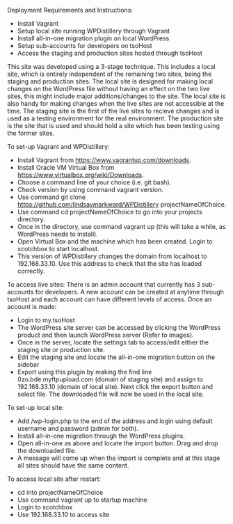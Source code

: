 Deployment Requirements and Instructions:

- Install Vagrant
- Setup local site running WPDistillery through Vagrant
- Install all-in-one migration plugin on local WordPress
- Setup sub-accounts for developers on tsoHost
- Access the staging and production sites hosted through tsoHost

This site was developed using a 3-stage technique. This includes a local site, which is entirely independent of the remaining two sites, being the staging and production sites. The local site is designed for making local changes on the WordPress file without having an effect on the two live sites, this might include major additions/changes to the site. The local site is also handy for making changes when the live sites are not accessible at the time. The staging site is the first of the live sites to recieve changes and is used as a testing environment for the real environment. The production site is the site that is used and should hold a site which has been testing using the former sites.

To set-up Vagrant and WPDistillery:

- Install Vagrant from https://www.vagrantup.com/downloads.
- Install Oracle VM Virtual Box from https://www.virtualbox.org/wiki/Downloads.
- Choose a command line of your choice (i.e. git bash).
- Check version by using command vagrant version.
- Use command git clone https://github.com/lindsaymarkward/WPDistillery projectNameOfChoice.
- Use command cd projectNameOfChoice to go into your projects directory.
- Once in the directory, use command vagrant up (this will take a while, as WordPress needs to install).
- Open Virtual Box and the machine which has been created. Login to scotchbox to start localhost.
- This version of WPDistillery changes the domain from localhost to 192.168.33.10. Use this address to check that the site has loaded correctly.

To access live sites:
There is an admin account that currently has 3 sub-accounts for developers. A new account can be created at anytime through tsoHost and each account can have different levels of access. Once an account is made:

- Login to my.tsoHost
- The WordPress site server can be accessed by clicking the WordPress product and then launch WordPress server (Refer to images).
- Once in the server, locate the settings tab to access/edit either the staging site or production site.
- Edit the staging site and locate the all-in-one migration button on the sidebar
- Export using this plugin by making the find line 0zo.bde.myftpupload.com (domain of staging site) and assign to 192.168.33.10 (domain of local site). Next click the export button and select file. The downloaded file will now be used in the local site.

To set-up local site:

- Add /wp-login.php to the end of the address and login using default username and password (admin for both).
- Install all-in-one migration through the WordPress plugins.
- Open all-in-one as above and locate the import button. Drag and drop the downloaded file.
- A message will come up when the import is complete and at this stage all sites should have the same content.

To access local site after restart:

- cd into projectNameOfChoice
- Use command vagrant up to startup machine
- Login to scotchbox
- Use 192.168.33.10 to access site
